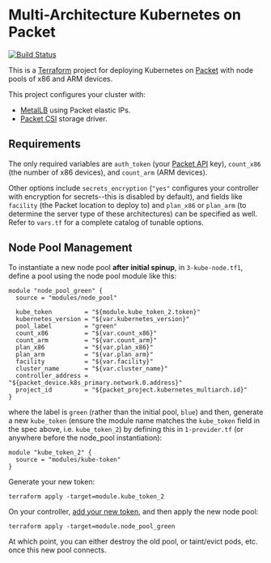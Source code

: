 Multi-Architecture Kubernetes on Packet
==

[![Build Status](https://cloud.drone.io/api/badges/packet-labs/packet-multiarch-k8s-terraform/status.svg)](https://cloud.drone.io/packet-labs/packet-multiarch-k8s-terraform)

This is a [Terraform](https://www.terraform.io/docs/providers/packet/index.html) project for deploying Kubernetes on [Packet](https://packet.com) with node pools of x86 and ARM devices. 

This project configures your cluster with:

- [MetalLB](https://metallb.universe.tf/) using Packet elastic IPs.
- [Packet CSI](https://github.com/packethost/csi-packet) storage driver.

Requirements
-

The only required variables are `auth_token` (your [Packet API](https://www.packet.com/developers/api/#) key), `count_x86` (the number of x86 devices), and `count_arm` (ARM devices). 

Other options include `secrets_encryption` (`"yes"` configures your controller with encryption for secrets--this is disabled by default), and fields like `facility` (the Packet location to deploy to) and `plan_x86` or `plan_arm` (to determine the server type of these architectures) can be specified as well. Refer to `vars.tf` for a complete catalog of tunable options.

Node Pool Management
-

To instantiate a new node pool **after initial spinup**, in `3-kube-node.tf1`, define a pool using the node pool module like this:

```hcl
module "node_pool_green" {
  source = "modules/node_pool"

  kube_token         = "${module.kube_token_2.token}"
  kubernetes_version = "${var.kubernetes_version}"
  pool_label         = "green"
  count_x86          = "${var.count_x86}"
  count_arm          = "${var.count_arm}"
  plan_x86           = "${var.plan_x86}"
  plan_arm           = "${var.plan_arm}"
  facility           = "${var.facility}"
  cluster_name       = "${var.cluster_name}"
  controller_address = "${packet_device.k8s_primary.network.0.address}"
  project_id         = "${packet_project.kubernetes_multiarch.id}"
}
```
where the label is `green` (rather than the initial pool, `blue`) and then, generate a new `kube_token` (ensure the module name matches the `kube_token` field in the spec above, i.e. `kube_token_2`) by defining this in `1-provider.tf` (or anywhere before the node_pool instantiation):

```hcl
module "kube_token_2" {
  source = "modules/kube-token"
}
```
Generate your new token:
```
terraform apply -target=module.kube_token_2
```
On your controller, [add your new token](https://kubernetes.io/docs/reference/setup-tools/kubeadm/kubeadm-token/#cmd-token-create), and then apply the new node pool:
```
terraform apply -target=module.node_pool_green
```
At which point, you can either destroy the old pool, or taint/evict pods, etc. once this new pool connects.
